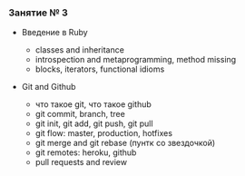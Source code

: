 ### Занятие № 3

* Введение в Ruby
  * classes and inheritance
  * introspection and metaprogramming, method missing
  * blocks, iterators, functional idioms

* Git and Github
  * что такое git, что такое github
  * git commit, branch, tree
  * git init, git add, git push, git pull
  * git flow: master, production, hotfixes
  * git merge and git rebase (пунтк со звездочкой)
  * git remotes: heroku, github
  * pull requests and review
